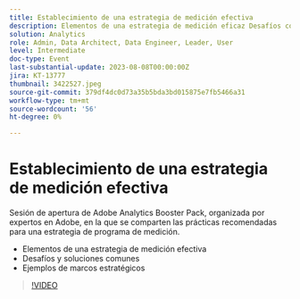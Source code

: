 ```yaml
---
title: Establecimiento de una estrategia de medición efectiva
description: Elementos de una estrategia de medición eficaz Desafíos comunes y soluciones Ejemplos de marcos estratégicos
solution: Analytics
role: Admin, Data Architect, Data Engineer, Leader, User
level: Intermediate
doc-type: Event
last-substantial-update: 2023-08-08T00:00:00Z
jira: KT-13777
thumbnail: 3422527.jpeg
source-git-commit: 379df4dc0d73a35b5bda3bd015875e7fb5466a31
workflow-type: tm+mt
source-wordcount: '56'
ht-degree: 0%

---
```



# Establecimiento de una estrategia de medición efectiva

Sesión de apertura de Adobe Analytics Booster Pack, organizada por expertos en Adobe, en la que se comparten las prácticas recomendadas para una estrategia de programa de medición.
* Elementos de una estrategia de medición efectiva
* Desafíos y soluciones comunes
* Ejemplos de marcos estratégicos

>[!VIDEO](https://video.tv.adobe.com/v/3422527/?learn=on)
